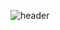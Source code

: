 ![header](https://capsule-render.vercel.app/api?type=wave&color=auto&height=300&section=header&text=Hello!%20My&fontSize=90)
